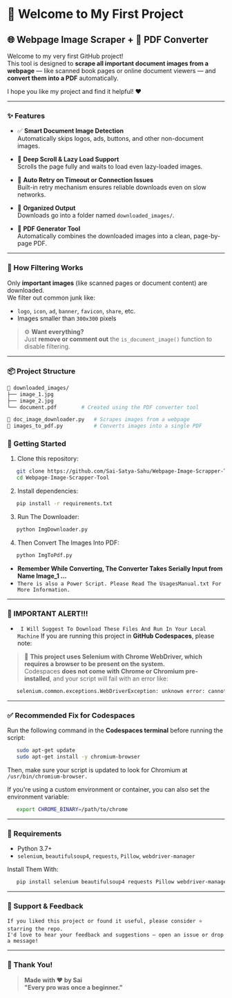 # 🎉 Welcome to My First Project

## 🌐 Webpage Image Scraper + 📄 PDF Converter

Welcome to my very first GitHub project!  
This tool is designed to **scrape all important document images from a webpage** — like scanned book pages or online document viewers — and **convert them into a PDF** automatically.

I hope you like my project and find it helpful! ❤️

---

### ✨ Features

- ✅ **Smart Document Image Detection**  
  Automatically skips logos, ads, buttons, and other non-document images.

- 📜 **Deep Scroll & Lazy Load Support**  
  Scrolls the page fully and waits to load even lazy-loaded images.

- 🔁 **Auto Retry on Timeout or Connection Issues**  
  Built-in retry mechanism ensures reliable downloads even on slow networks.

- 📂 **Organized Output**  
  Downloads go into a folder named `downloaded_images/`.

- 🧠 **PDF Generator Tool**  
  Automatically combines the downloaded images into a clean, page-by-page PDF.

---

### 🧠 How Filtering Works

Only **important images** (like scanned pages or document content) are downloaded.  
We filter out common junk like:

- `logo`, `icon`, `ad`, `banner`, `favicon`, `share`, etc.
- Images smaller than `300x300` pixels

> ⚙️ **Want everything?**  
Just **remove or comment out** the `is_document_image()` function to disable filtering.

---

### 📦 Project Structure

```bash
📁 downloaded_images/
├── image_1.jpg
├── image_2.jpg
└── document.pdf        # Created using the PDF converter tool

📄 doc_image_downloader.py   # Scrapes images from a webpage
📄 images_to_pdf.py          # Converts images into a single PDF
```
### 🚀 Getting Started

1. Clone this repository:
```bash
   git clone https://github.com/Sai-Satya-Sahu/Webpage-Image-Scrapper-Tool.git
   cd Webpage-Image-Scrapper-Tool
```
2. Install dependencies:
```bash
   pip install -r requirements.txt
```
3. Run The Downloader:
```bash
   python ImgDownloader.py
```
4. Then Convert The Images Into PDF:
```bash
   python ImgToPdf.py
```
- **Remember While Converting, The Converter Takes Serially Input from Name Image_1 ...**
- `There is also a Power Script. Please Read The UsagesManual.txt For More Information.`
---
### 🚨 IMPORTANT ALERT!!!
- ` I Will Suggest To Download These Files And Run In Your Local Machine`
If you are running this project in **GitHub Codespaces**, please note:

> 🛑 **This project uses Selenium with Chrome WebDriver, which requires a browser to be present on the system.**  
Codespaces **does not come with Chrome or Chromium pre-installed**, and your script will fail with an error like:

```bash
   selenium.common.exceptions.WebDriverException: unknown error: cannot find Chrome binary
```
---
### ✅ Recommended Fix for Codespaces
Run the following command in the **Codespaces terminal** before running the script:
```bash
   sudo apt-get update
   sudo apt-get install -y chromium-browser
```
Then, make sure your script is updated to look for Chromium at `/usr/bin/chromium-browser.`

If you're using a custom environment or container, you can also set the environment variable:
```bash
   export CHROME_BINARY=/path/to/chrome
```

---
### 🔧 Requirements
- Python 3.7+
- `selenium`, `beautifulsoup4`, `requests`, `Pillow`, `webdriver-manager`

Install Them With:
```bash
   pip install selenium beautifulsoup4 requests Pillow webdriver-manager
```
---

### 🤝 Support & Feedback

`If you liked this project or found it useful, please consider ⭐️ starring the repo.`  
`I'd love to hear your feedback and suggestions — open an issue or drop a message!`

---

### 🙏 Thank You!
> **Made with ❤️ by Sai**  
**"Every pro was once a beginner."**